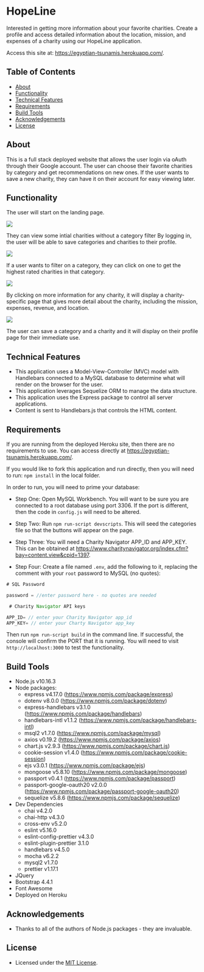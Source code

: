 # HopeLine
Interested in getting more information about your favorite charities. Create a profile and access detailed information about the location, mission, and expenses of a charity using our HopeLine application. 

Access this site at: https://egyptian-tsunamis.herokuapp.com/.

## Table of Contents
* [About](#about)
* [Functionality](#functionality)
* [Technical Features](#technical-features)
* [Requirements](#requirements)
* [Build Tools](#build-tools)
* [Acknowledgements](#acknowledgements)
* [License](#license)

## About
This is a full stack deployed website that allows the user login via oAuth through their Google account. The user can choose their favorite charities by category and get recommendations on new ones. If the user wants to save a new charity, they can have it on their account for easy viewing later.

## Functionality
The user will start on the landing page. 

<img src="/assets/images/login.gif">

They can view some intial charities without a category filter By logging in, the user will be able to save categories and charities to their profile.

<img src="/assets/images/category.gif">

If a user wants to filter on a category, they can click on one to get the highest rated charities in that category.

<img src="/assets/images/charity.gif">

By clicking on more information for any charity, it will display a charity-specific page that gives more detail about the charity, including the mission, expenses, revenue, and location.

<img src="/assets/images/profile.gif">

The user can save a category and a charity and it will display on their profile page for their immediate use.

## Technical Features
* This application uses a Model-View-Controller (MVC) model with Handlebars connected to a MySQL database to determine what will render on the browser for the user.
* This application leverages Sequelize ORM to manage the data structure.
* This application uses the Express package to control all server applications.
* Content is sent to Handlebars.js that controls the HTML content.

## Requirements
If you are running from the deployed Heroku site, then there are no requirements to use. You can access directly at https://egyptian-tsunamis.herokuapp.com/.

If you would like to fork this application and run directly, then you will need to run:
`npm install`
in the local folder.

In order to run, you will need to prime your database:
   * Step One: Open MySQL Workbench. You will want to be sure you are connected to a root database using port 3306. If the port is different, then the code in `config.js` will need to be altered.

   * Step Two: Run `npm run-script devscripts`. This will seed the categories file so that the buttons will appear on the page. 

   * Step Three: You will need a Charity Navigator APP_ID and APP_KEY. This can be obtained at https://www.charitynavigator.org/index.cfm?bay=content.view&cpid=1397.
   
   * Step Four: Create a file named `.env`, add the following to it, replacing the comment with your `root` password to MySQL (no quotes):

```js
# SQL Password

password = //enter password here - no quotes are needed

 # Charity Navigator API keys

APP_ID= // enter your Charity Navigator app_id
APP_KEY= // enter your Charty Navigator app_key

```

Then run `npm run-script build` in the command line. If successful, the console will confirm the PORT that it is running. You will need to visit `http://localhost:3000` to test the functionality.

## Build Tools
* Node.js v10.16.3
* Node packages:
  * express v4.17.0 (https://www.npmjs.com/package/express)
  * dotenv v8.0.0 (https://www.npmjs.com/package/dotenv)
  * express-handlebars v3.1.0 (https://www.npmjs.com/package/handlebars)
  * handlebars-intl v1.1.2 (https://www.npmjs.com/package/handlebars-intl)
  * msql2 v1.7.0 (https://www.npmjs.com/package/mysql)
  * axios v0.19.2 (https://www.npmjs.com/package/axios)
  * chart.js v2.9.3 (https://www.npmjs.com/package/chart.js)
  * cookie-session v1.4.0 (https://www.npmjs.com/package/cookie-session)
  * ejs v3.0.1 (https://www.npmjs.com/package/ejs)
  * mongoose v5.8.10 (https://www.npmjs.com/package/mongoose)
  * passport v0.4.1 (https://www.npmjs.com/package/passport)
  * passport-google-oauth20 v2.0.0 (https://www.npmjs.com/package/passport-google-oauth20)
  * sequelize v5.8.6 (https://www.npmjs.com/package/sequelize)
* Dev Dependencies
  * chai v4.2.0
  * chai-http v4.3.0
  * cross-env v5.2.0
  * eslint v5.16.0
  * eslint-config-prettier v4.3.0
  * eslint-plugin-prettier 3.1.0
  * handlebars v4.5.0
  * mocha v6.2.2
  * mysql2 v1.7.0
  * prettier v1.17.1
* JQuery 
* Bootstrap 4.4.1
* Font Awesome
* Deployed on Heroku

## Acknowledgements
* Thanks to all of the authors of Node.js packages - they are invaluable.

## License
* Licensed under the [MIT License](./LICENSE).